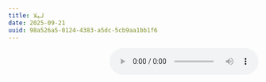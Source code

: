 ```yaml
---
title: لیلا
date: 2025-09-21
uuid: 98a526a5-0124-4383-a5dc-5cb9aa1bb1f6 
---
```


<div dir="rtl">
<audio controls>
  <source src="../../audio/leila.mp3" type="audio/mp3">
</audio>
</div>
